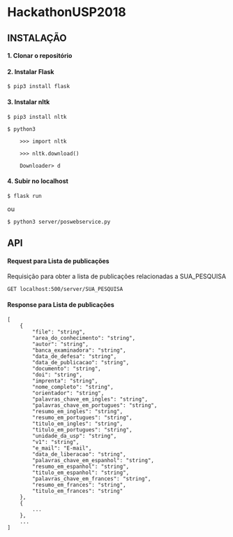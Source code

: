 # HackathonUSP2018

## INSTALAÇÃO

#### 1. Clonar o repositório

#### 2. Instalar Flask

    $ pip3 install flask

#### 3. Instalar nltk

    $ pip3 install nltk

    $ python3

        >>> import nltk

        >>> nltk.download()

        Downloader> d

#### 4. Subir no localhost

    $ flask run

ou

    $ python3 server/poswebservice.py

## API

#### Request para Lista de publicações

Requisição para obter a lista de publicações relacionadas a SUA_PESQUISA

    GET localhost:500/server/SUA_PESQUISA

#### Response para Lista de publicações
    [
        {
            "file": "string",
            "area_do_conhecimento": "string",
            "autor": "string",
            "banca_examinadora": "string",
            "data_de_defesa": "string",
            "data_de_publicacao": "string",
            "documento": "string",
            "doi": "string",
            "imprenta": "string",
            "nome_completo": "string",
            "orientador": "string",
            "palavras_chave_em_ingles": "string",
            "palavras_chave_em_portugues": "string",
            "resumo_em_ingles": "string",
            "resumo_em_portugues": "string",
            "titulo_em_ingles": "string",
            "titulo_em_portugues": "string",
            "unidade_da_usp": "string",
            "v1": "string",
            "e_mail": "E-mail",
            "data_de_liberacao": "string",
            "palavras_chave_em_espanhol": "string",
            "resumo_em_espanhol": "string",
            "titulo_em_espanhol": "string",
            "palavras_chave_em_frances": "string",
            "resumo_em_frances": "string",
            "titulo_em_frances": "string"
        },
        {
            ...
        },
        ...
    ]
